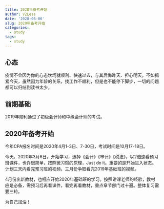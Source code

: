 ```yaml
---
title: 2020年备考开始
author: V2Less
date: '2020-03-06'
slug: 2020年备考开始
categories:
  - study
tags:
  - study
---
```


## 心态

疫情不会因为你的心态坎坷就顺利、快速过去，与其后悔昨天、担心明天，不如抓紧今天，虽然因为年龄的关系，找工作不顺利，但是也不能停下脚步，一切的问题都可以归结到读书太少。

## 前期基础

2019年顺利通过了初级会计师和中级会计师的考试。

## 2020年备考开始

今年CPA报名时间是2020年4月1-3日、7-30日，考试时间是10月17-18日。

今天，2020年3月6日，开始学习，选择《会计》《审计》《税法》，以2倍速看预习班课件，也许很简单，按照微习惯的原理，Just do it。重要的是开始进入状态。计划三天内看完预习班的视频，三月份争取看完2019年基础班的视频。

4月份出新教材，也相应开始2020年基础班的学习。按照讲课老师的经验，教材应是必备，需预习后再看课件，看完再看教材，重点章节部门过十遍。整体复习需要三轮。

为自己加油！




